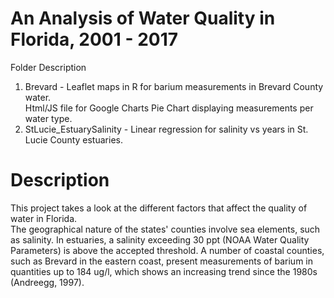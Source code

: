 # An Analysis of Water Quality in Florida, 2001 - 2017

Folder Description <Br>
  1. Brevard - Leaflet maps in R for barium measurements in Brevard County water. <BR>
     Html/JS file for Google Charts Pie Chart displaying measurements per water type.
  2. StLucie_EstuarySalinity - Linear regression for salinity vs years in St. Lucie County estuaries.

# Description
This project takes a look at the different factors that affect the quality of water in Florida. <Br>
The geographical nature of the states' counties involve sea elements, such as salinity. In estuaries, a salinity exceeding
30 ppt (NOAA Water Quality Parameters) is above the accepted threshold. A number of coastal counties, such as Brevard in the eastern coast, present measurements of barium in quantities up to 184 ug/l, which shows an increasing trend since the 1980s (Andreegg, 1997).


